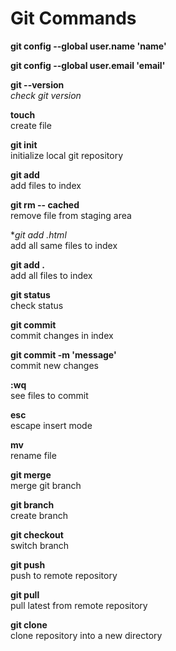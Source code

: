 # Git Commands

**git config --global user.name 'name'**

**git config --global user.email 'email'**

**git --version**                          
_check git version_

**touch <file>**                           
create file

**git init**                               
initialize local git repository

**git add <file>**                         
add files to index

**git rm -- cached <file>**                
remove file from staging area

**git add *.html**                         
add all same files to index

**git add .**                              
add all files to index

**git status**                             
check status

**git commit**                             
commit changes in index

**git commit -m 'message'**                
commit new changes

**:wq**                                    
see files to commit 

**esc**                                    
escape insert mode

**mv**                                     
rename file

**git merge <branch>**                     
merge git branch

**git branch <name>**                      
create branch

**git checkout <branch>**                  
switch branch

**git push**                               
push to remote repository

**git pull**                               
pull latest from remote repository

**git clone**                              
clone repository into a new directory
